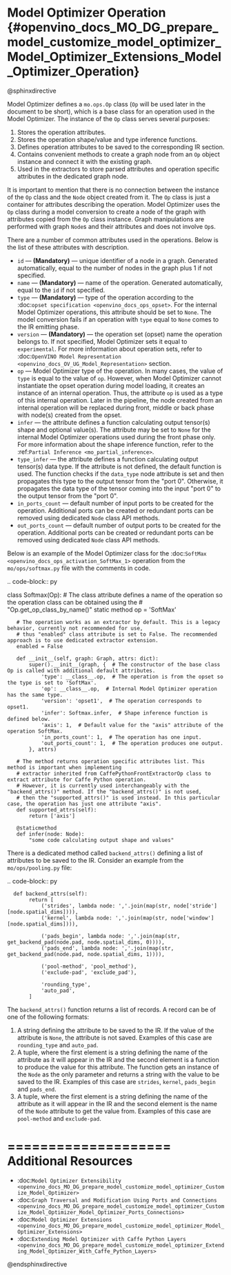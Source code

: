 # Model Optimizer Operation {#openvino_docs_MO_DG_prepare_model_customize_model_optimizer_Model_Optimizer_Extensions_Model_Optimizer_Operation}

@sphinxdirective

Model Optimizer defines a ``mo.ops.Op`` class (``Op`` will be used later in the document to be short), which is a base class
for an operation used in the Model Optimizer. The instance of the ``Op`` class serves several purposes:

1. Stores the operation attributes.
2. Stores the operation shape/value and type inference functions.
3. Defines operation attributes to be saved to the corresponding IR section.
4. Contains convenient methods to create a graph node from an ``Op`` object instance and connect it with the existing graph.
5. Used in the extractors to store parsed attributes and operation specific attributes in the dedicated graph node.

It is important to mention that there is no connection between the instance of the ``Op`` class and the ``Node`` object
created from it. The ``Op`` class is just a container for attributes describing the operation. Model Optimizer uses the ``Op``
class during a model conversion to create a node of the graph with attributes copied from the ``Op`` class instance. Graph
manipulations are performed with graph ``Node``s and their attributes and does not involve ``Op``s.

There are a number of common attributes used in the operations. Below is the list of these attributes with description.

* ``id`` — **(Mandatory)** — unique identifier of a node in a graph. Generated automatically, equal to the number of nodes in the graph plus 1 if not specified.
* ``name`` — **(Mandatory)** — name of the operation. Generated automatically, equal to the ``id`` if not specified.
* ``type`` — **(Mandatory)** —  type of the operation according to the :doc:`opset specification <openvino_docs_ops_opset>`. For the internal Model Optimizer operations, this attribute should be set to ``None``. The model conversion fails if an operation with ``type`` equal to ``None`` comes to the IR emitting phase.
* ``version`` — **(Mandatory)** —  the operation set (opset) name the operation belongs to. If not specified,  Model Optimizer sets it equal to ``experimental``. For more information about operation sets, refer to  :doc:`OpenVINO Model Representation <openvino_docs_OV_UG_Model_Representation>` section. 
* ``op`` — Model Optimizer type of the operation. In many cases, the value of ``type`` is equal to the value of ``op``. However, when Model Optimizer cannot instantiate the opset operation during model loading, it creates an instance of an internal operation. Thus, the attribute ``op`` is used as a type of this internal operation. Later in the pipeline, the node created from an internal operation will be replaced during front, middle or back phase with node(s) created from the opset.
* ``infer`` — the attribute defines a function calculating output tensor(s) shape and optional value(s). The attribute may be set to ``None`` for the internal Model Optimizer operations used during the front phase only. For more information  about the shape inference function, refer to the :ref:`Partial Inference <mo_partial_inference>`.
* ``type_infer`` — the attribute defines a function calculating output tensor(s) data type. If the attribute is not defined, the default function is used. The function checks if the ``data_type`` node attribute is set and then propagates this type to the output tensor from the "port 0". Otherwise, it propagates the data type of the tensor coming into the input "port 0" to the output tensor from the "port 0".
* ``in_ports_count`` — default number of input ports to be created for the operation. Additional ports can be created or redundant ports can be removed using dedicated `Node` class API methods.
* ``out_ports_count`` — default number of output ports to be created for the operation. Additional ports can be created or redundant ports can be removed using dedicated ``Node`` class API methods.

Below is an example of the Model Optimizer class for the :doc:`SoftMax <openvino_docs_ops_activation_SoftMax_1>` operation from
the ``mo/ops/softmax.py`` file with the comments in code.

.. code-block:: py
   
   class Softmax(Op):
       # The class attribute defines a name of the operation so the operation class can be obtained using the
       # "Op.get_op_class_by_name()" static method
       op = 'SoftMax'
   
       # The operation works as an extractor by default. This is a legacy behavior, currently not recommended for use,
       # thus "enabled" class attribute is set to False. The recommended approach is to use dedicated extractor extension.
       enabled = False
   
       def __init__(self, graph: Graph, attrs: dict):
           super().__init__(graph, {  # The constructor of the base class Op is called with additional default attributes.
               'type': __class__.op,  # The operation is from the opset so the type is set to 'SoftMax'.
               'op': __class__.op,  # Internal Model Optimizer operation has the same type.
               'version': 'opset1',  # The operation corresponds to opset1.
               'infer': Softmax.infer,  # Shape inference function is defined below.
               'axis': 1,  # Default value for the "axis" attribute of the operation SoftMax.
               'in_ports_count': 1,  # The operation has one input.
               'out_ports_count': 1,  # The operation produces one output.
           }, attrs)
   
       # The method returns operation specific attributes list. This method is important when implementing
       # extractor inherited from CaffePythonFrontExtractorOp class to extract attribute for Caffe Python operation.
       # However, it is currently used interchangeably with the "backend_attrs()" method. If the "backend_attrs()" is not used,
       # then the "supported_attrs()" is used instead. In this particular case, the operation has just one attribute "axis".
       def supported_attrs(self):
           return ['axis']
   
       @staticmethod
       def infer(node: Node):
           "some code calculating output shape and values"

There is a dedicated method called ``backend_attrs()`` defining a list of attributes to be saved to the IR. Consider an
example from the ``mo/ops/pooling.py`` file:

.. code-block:: py
   
      def backend_attrs(self):
           return [
               ('strides', lambda node: ','.join(map(str, node['stride'][node.spatial_dims]))),
               ('kernel', lambda node: ','.join(map(str, node['window'][node.spatial_dims]))),
   
               ('pads_begin', lambda node: ','.join(map(str, get_backend_pad(node.pad, node.spatial_dims, 0)))),
               ('pads_end', lambda node: ','.join(map(str, get_backend_pad(node.pad, node.spatial_dims, 1)))),
   
               ('pool-method', 'pool_method'),
               ('exclude-pad', 'exclude_pad'),
   
               'rounding_type',
               'auto_pad',
           ]

The ``backend_attrs()`` function returns a list of records. A record can be of one of the following formats:
1. A string defining the attribute to be saved to the IR. If the value of the attribute is ``None``, the attribute is not saved. Examples of this case are ``rounding_type`` and ``auto_pad``.
2. A tuple, where the first element is a string defining the name of the attribute as it will appear in the IR and the second element is a function to produce the value for this attribute. The function gets an instance of the ``Node`` as the only parameter and returns a string with the value to be saved to the IR. Examples of this case are ``strides``, ``kernel``, ``pads_begin`` and ``pads_end``.
3. A tuple, where the first element is a string defining the name of the attribute as it will appear in the IR and the second element is the name of the ``Node`` attribute to get the value from. Examples of this case are ``pool-method`` and ``exclude-pad``.

====================
Additional Resources
====================

* :doc:`Model Optimizer Extensibility <openvino_docs_MO_DG_prepare_model_customize_model_optimizer_Customize_Model_Optimizer>`
* :doc:`Graph Traversal and Modification Using Ports and Connections <openvino_docs_MO_DG_prepare_model_customize_model_optimizer_Customize_Model_Optimizer_Model_Optimizer_Ports_Connections>`
* :doc:`Model Optimizer Extensions <openvino_docs_MO_DG_prepare_model_customize_model_optimizer_Model_Optimizer_Extensions>`
* :doc:`Extending Model Optimizer with Caffe Python Layers <openvino_docs_MO_DG_prepare_model_customize_model_optimizer_Extending_Model_Optimizer_With_Caffe_Python_Layers>`

@endsphinxdirective
